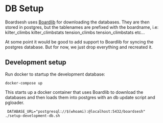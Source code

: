 # DB Setup

Boardsesh uses [Boardlib](https://github.com/lemeryfertitta/BoardLib) for downloading the databases.
They are then stored in postgres, but the tablenames are prefixed with the boardname, i.e:
kilter_climbs
kilter_climbstats
tension_climbs
tension_climbstats
etc...

At some point it would be good to add support to Boardlib for syncing the postgres database.
But for now, we just drop everything and recreated it.

## Development setup

Run docker to startup the development database:

```
docker-compose up
```

This starts up a docker container that uses Boardlib to download the databases and then loads them into postgres with an db update script and pgloader.

```
 DATABASE_URL="postgresql://$(whoami):@localhost:5432/boardsesh" ./setup-development-db.sh
```
